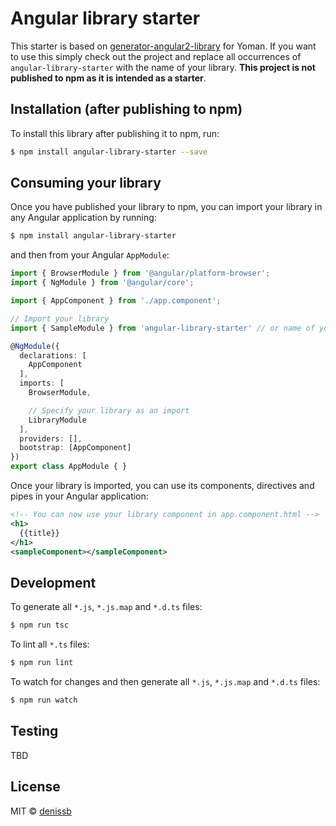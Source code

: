 # Angular library starter

This starter is based on [generator-angular2-library](https://www.npmjs.com/package/generator-angular2-library) for Yoman. If you want to use this simply check out the project and replace all occurrences of `angular-library-starter` with the name of your library. **This project is not published to npm as it is intended as a starter**.

## Installation (after publishing to npm)

To install this library after publishing it to npm, run:

```bash
$ npm install angular-library-starter --save
```

## Consuming your library

Once you have published your library to npm, you can import your library in any Angular application by running:

```bash
$ npm install angular-library-starter
```

and then from your Angular `AppModule`:

```typescript
import { BrowserModule } from '@angular/platform-browser';
import { NgModule } from '@angular/core';

import { AppComponent } from './app.component';

// Import your library
import { SampleModule } from 'angular-library-starter' // or name of your library;

@NgModule({
  declarations: [
    AppComponent
  ],
  imports: [
    BrowserModule,

    // Specify your library as an import
    LibraryModule
  ],
  providers: [],
  bootstrap: [AppComponent]
})
export class AppModule { }
```

Once your library is imported, you can use its components, directives and pipes in your Angular application:

```xml
<!-- You can now use your library component in app.component.html -->
<h1>
  {{title}}
</h1>
<sampleComponent></sampleComponent>
```

## Development

To generate all `*.js`, `*.js.map` and `*.d.ts` files:

```bash
$ npm run tsc
```

To lint all `*.ts` files:

```bash
$ npm run lint
```

To watch for changes and then generate all `*.js`, `*.js.map` and `*.d.ts` files:

```bash
$ npm run watch
```

## Testing

TBD

## License

MIT © [denissb](spawnenius@gmail.com)
